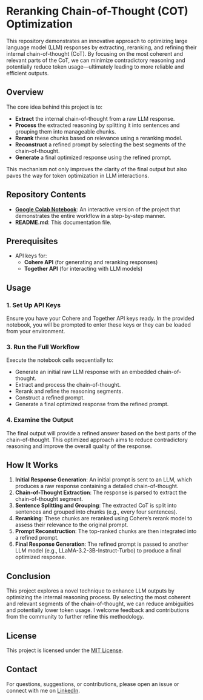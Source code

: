 # Reranking Chain-of-Thought (COT) Optimization

This repository demonstrates an innovative approach to optimizing large language model (LLM) responses by extracting, reranking, and refining their internal chain-of-thought (CoT). By focusing on the most coherent and relevant parts of the CoT, we can minimize contradictory reasoning and potentially reduce token usage—ultimately leading to more reliable and efficient outputs.

## Overview

The core idea behind this project is to:
- **Extract** the internal chain-of-thought from a raw LLM response.
- **Process** the extracted reasoning by splitting it into sentences and grouping them into manageable chunks.
- **Rerank** these chunks based on relevance using a reranking model.
- **Reconstruct** a refined prompt by selecting the best segments of the chain-of-thought.
- **Generate** a final optimized response using the refined prompt.

This mechanism not only improves the clarity of the final output but also paves the way for token optimization in LLM interactions.

## Repository Contents

- [**Google Colab Notebook**](https://github.com/colesmcintosh/chain-of-though-reranking/blob/main/chain_of_thought_reranking.ipynb): An interactive version of the project that demonstrates the entire workflow in a step-by-step manner.
- **README.md**: This documentation file.

## Prerequisites

- API keys for:
  - **Cohere API** (for generating and reranking responses)
  - **Together API** (for interacting with LLM models)

## Usage

### 1. Set Up API Keys
Ensure you have your Cohere and Together API keys ready. In the provided notebook, you will be prompted to enter these keys or they can be loaded from your environment.

### 3. Run the Full Workflow
Execute the notebook cells sequentially to:
- Generate an initial raw LLM response with an embedded chain-of-thought.
- Extract and process the chain-of-thought.
- Rerank and refine the reasoning segments.
- Construct a refined prompt.
- Generate a final optimized response from the refined prompt.

### 4. Examine the Output
The final output will provide a refined answer based on the best parts of the chain-of-thought. This optimized approach aims to reduce contradictory reasoning and improve the overall quality of the response.

## How It Works

1. **Initial Response Generation**: An initial prompt is sent to an LLM, which produces a raw response containing a detailed chain-of-thought.
2. **Chain-of-Thought Extraction**: The response is parsed to extract the chain-of-thought segment.
3. **Sentence Splitting and Grouping**: The extracted CoT is split into sentences and grouped into chunks (e.g., every four sentences).
4. **Reranking**: These chunks are reranked using Cohere’s rerank model to assess their relevance to the original prompt.
5. **Prompt Reconstruction**: The top-ranked chunks are then integrated into a refined prompt.
6. **Final Response Generation**: The refined prompt is passed to another LLM model (e.g., LLaMA-3.2-3B-Instruct-Turbo) to produce a final optimized response.

## Conclusion

This project explores a novel technique to enhance LLM outputs by optimizing the internal reasoning process. By selecting the most coherent and relevant segments of the chain-of-thought, we can reduce ambiguities and potentially lower token usage. I welcome feedback and contributions from the community to further refine this methodology.

## License

This project is licensed under the [MIT License](LICENSE).

## Contact

For questions, suggestions, or contributions, please open an issue or connect with me on [LinkedIn](https://www.linkedin.com/in/colemcintosh/).
